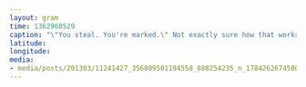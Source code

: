 ```yaml
---
layout: gram
time: 1362968529
caption: "\"You steal. You're marked.\" Not exactly sure how that works exactly, but sure sounds scary."
latitude: 
longitude: 
media:
- media/posts/201303/11241427_356809501194558_888254235_n_17842626745000351.jpg
---
```

